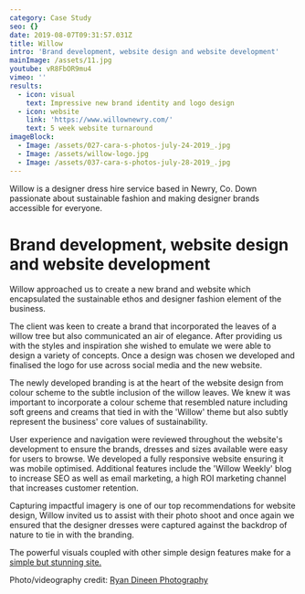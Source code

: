 ```yaml
---
category: Case Study
seo: {}
date: 2019-08-07T09:31:57.031Z
title: Willow
intro: 'Brand development, website design and website development'
mainImage: /assets/11.jpg
youtube: vR8FbOR9mu4
vimeo: ''
results:
  - icon: visual
    text: Impressive new brand identity and logo design
  - icon: website
    link: 'https://www.willownewry.com/'
    text: 5 week website turnaround
imageBlock:
  - Image: /assets/027-cara-s-photos-july-24-2019_.jpg
  - Image: /assets/willow-logo.jpg
  - Image: /assets/037-cara-s-photos-july-28-2019_.jpg
---
```

Willow is a designer dress hire service based in Newry, Co. Down passionate about sustainable fashion and making designer brands accessible for everyone.

# **Brand development, website design and website development**

Willow approached us to create a new brand and website which encapsulated the sustainable ethos and designer fashion element of the business.

The client was keen to create a brand that incorporated the leaves of a willow tree but also communicated an air of elegance. After providing us with the styles and inspiration she wished to emulate we were able to design a variety of concepts. Once a design was chosen we developed and finalised the logo for use across social media and the new website.

The newly developed branding is at the heart of the website design from colour scheme to the subtle inclusion of the willow leaves. We knew it was important to incorporate a colour scheme that resembled nature including soft greens and creams that tied in with the 'Willow' theme but also subtly represent the business' core values of sustainability. 

User experience and navigation were reviewed throughout the website's development to ensure the brands, dresses and sizes available were easy for users to browse. We developed a fully responsive website ensuring it was mobile optimised. Additional features include the 'Willow Weekly' blog to increase SEO as well as email marketing, a high ROI marketing channel that increases customer retention. 

Capturing impactful imagery is one of our top recommendations for website design, Willow invited us to assist with their photo shoot and once again we ensured that the designer dresses were captured against the backdrop of nature to tie in with the branding. 

The powerful visuals coupled with other simple design features make for a [simple but stunning site.](willownewry.com)

Photo/videography credit: [Ryan Dineen Photography](https://www.facebook.com/RyanDineenPhotography/)
